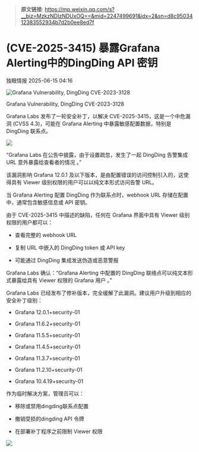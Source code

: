 > **原文链接**: https://mp.weixin.qq.com/s?__biz=MzkzNDIzNDUxOQ==&mid=2247499691&idx=2&sn=d8c9503412383552934b7d2b0ee8ed7f

#  (CVE-2025-3415) 暴露Grafana Alerting中的DingDing API 密钥  
 独眼情报   2025-06-15 04:16  
  
![Grafana Vulnerability, DingDing CVE-2023-3128](https://mmbiz.qpic.cn/sz_mmbiz_png/KgxDGkACWnQxmNXXTTPAnys3uiciaGiaOy9kF5PeCELrwC3KRVIrAOaaM55oRxkCkoPMzrcWpPq5o4MWMHibKRouDQ/640?wx_fmt=png&from=appmsg "")  
  
Grafana Vulnerability, DingDing CVE-2023-3128  
  
Grafana Labs 发布了一轮安全补丁，以解决 CVE-2025-3415，这是一个中危漏洞 (CVSS 4.3)，可能在 Grafana Alerting 中暴露敏感配置数据，特别是 DingDing 联系点。  
  
![](https://mmbiz.qpic.cn/sz_mmbiz_png/KgxDGkACWnQxmNXXTTPAnys3uiciaGiaOy9k6QPbItpWBvGeRmMNNAKBahJicTANa3m3lw3n61okF88ZNCVzU9K9CA/640?wx_fmt=png&from=appmsg "")  
  
“Grafana Labs 在公告中披露，由于设置疏忽，发生了一起 DingDing 告警集成 URL 意外暴露给查看者的情况 。”  
  
该漏洞影响 Grafana 12.0.1 及以下版本，是由配置错误的访问控制引入的，这使得具有 Viewer 级别权限的用户可以以纯文本形式访问告警 URL。  
  
当 Grafana Alerting 配置 DingDing 作为联系点时，webhook URL 存储在配置中，通常包含敏感信息或 API 密钥。  
  
由于 CVE-2025-3415 中描述的缺陷，任何在 Grafana 界面中具有 Viewer 级别权限的用户都可以：  
- 查看完整的 webhook URL  
  
- 复制 URL 中嵌入的 DingDing token 或 API key  
  
- 可能通过 DingDing 集成发送伪造或恶意警报  
  
Grafana Labs 确认：“Grafana Alerting 中配置的 DingDing 联络点可以纯文本形式暴露给具有 Viewer 权限的 Grafana 用户 。”  
  
Grafana Labs 已经发布了修补版本，完全缓解了此漏洞。建议用户升级到相应的安全补丁级别：  
- Grafana 12.0.1+security-01  
  
- Grafana 11.6.2+security-01  
  
- Grafana 11.5.5+security-01  
  
- Grafana 11.4.5+security-01  
  
- Grafana 11.3.7+security-01  
  
- Grafana 11.2.10+security-01  
  
- Grafana 10.4.19+security-01  
  
作为临时解决方案，管理员可以：  
- 移除或禁用dingding联系点配置  
  
- 撤销受损的dingding API 令牌  
  
- 在部署补丁程序之前限制 Viewer 权限  
  
  
  
![](https://mmbiz.qpic.cn/sz_mmbiz_png/KgxDGkACWnQxmNXXTTPAnys3uiciaGiaOy999ONC96oBHKQnxP9GfprAcRGsxNYcdpShzgFS2Hd0KFXuVXchFEMfA/640?wx_fmt=png&from=appmsg "")  
  
  
